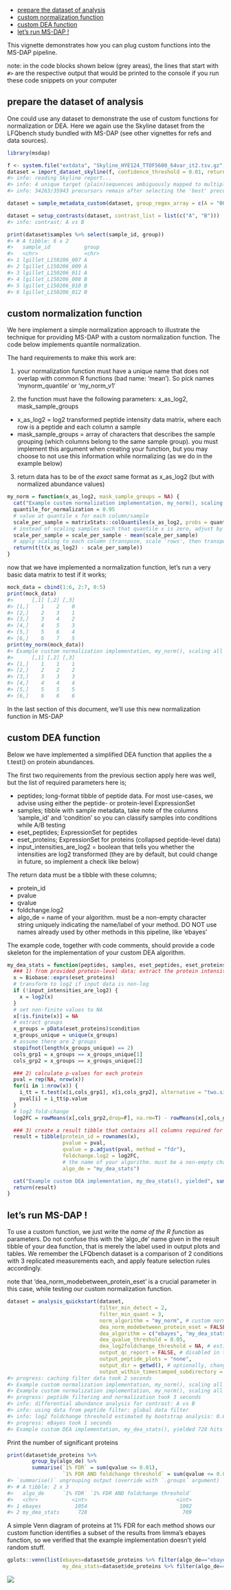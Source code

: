 
  - [prepare the dataset of analysis](#prepare-the-dataset-of-analysis)
  - [custom normalization function](#custom-normalization-function)
  - [custom DEA function](#custom-dea-function)
  - [let’s run MS-DAP \!](#lets-run-ms-dap)

This vignette demonstrates how you can plug custom functions into the
MS-DAP pipeline.

note: in the code blocks shown below (grey areas), the lines that start
with `#>` are the respective output that would be printed to the console
if you run these code snippets on your computer

## prepare the dataset of analysis

One could use any dataset to demonstrate the use of custom functions for
normalization or DEA. Here we again use the Skyline dataset from the
LFQbench study bundled with MS-DAP (see other vignettes for refs and
data sources).

``` r
library(msdap)

f <- system.file("extdata", "Skyline_HYE124_TTOF5600_64var_it2.tsv.gz", package = "msdap")
dataset = import_dataset_skyline(f, confidence_threshold = 0.01, return_decoys = F, acquisition_mode = "dia")
#> info: reading Skyline report...
#> info: 4 unique target (plain)sequences ambiguously mapped to multiple proteins and thus removed. Examples; TTDVTGTIELPEGVEMVMPGDNIK, LNIISNLDCVNEVIGIR, LMDLSINK, EVDEQMLNVQNK
#> info: 34263/35943 precursors remain after selecting the 'best' precursor for each modified sequence

dataset = sample_metadata_custom(dataset, group_regex_array = c(A = "007|009|011", B = "008|010|012") )

dataset = setup_contrasts(dataset, contrast_list = list(c("A", "B")))
#> info: contrast: A vs B

print(dataset$samples %>% select(sample_id, group))
#> # A tibble: 6 x 2
#>   sample_id           group
#>   <chr>               <chr>
#> 1 lgillet_L150206_007 A    
#> 2 lgillet_L150206_009 A    
#> 3 lgillet_L150206_011 A    
#> 4 lgillet_L150206_008 B    
#> 5 lgillet_L150206_010 B    
#> 6 lgillet_L150206_012 B
```

## custom normalization function

We here implement a simple normalization approach to illustrate the
technique for providing MS-DAP with a custom normalization function. The
code below implements quantile normalization.

The hard requirements to make this work are:

1)  your normalization function must have a unique name that does not
    overlap with common R functions (bad name: ‘mean’). So pick names
    ‘mynorm\_quantile’ or ‘my\_norm\_v1’

2)  the function must have the following parameters: x\_as\_log2,
    mask\_sample\_groups

<!-- end list -->

  - x\_as\_log2 = log2 transformed peptide intensity data matrix, where
    each row is a peptide and each column a sample
  - mask\_sample\_groups = array of characters that describes the sample
    grouping (which columns belong to the same sample group). you must
    implement this argument when creating your function, but you may
    choose to not use this information while normalizing (as we do in
    the example below)

<!-- end list -->

3)  return data has to be of the *exact* same format as x\_as\_log2 (but
    with normalized abundance values)

<!-- end list -->

``` r
my_norm = function(x_as_log2, mask_sample_groups = NA) {
  cat("Example custom normalization implementation, my_norm(), scaling all samples by some quantile\n")
  quantile_for_normalization = 0.95
  # value at quantile x for each column/sample
  scale_per_sample = matrixStats::colQuantiles(x_as_log2, probs = quantile_for_normalization, na.rm=T)
  # instead of scaling samples such that quantile x is zero, adjust by mean shift so output values are of the same order as input
  scale_per_sample = scale_per_sample - mean(scale_per_sample)
  # apply scaling to each column (transpose, scale 'rows', then transpose again)
  return(t(t(x_as_log2) - scale_per_sample))
}
```

now that we have implemented a normalization function, let’s run a very
basic data matrix to test if it works;

``` r
mock_data = cbind(1:6, 2:7, 0:5)
print(mock_data)
#>      [,1] [,2] [,3]
#> [1,]    1    2    0
#> [2,]    2    3    1
#> [3,]    3    4    2
#> [4,]    4    5    3
#> [5,]    5    6    4
#> [6,]    6    7    5
print(my_norm(mock_data))
#> Example custom normalization implementation, my_norm(), scaling all samples by some quantile
#>      [,1] [,2] [,3]
#> [1,]    1    1    1
#> [2,]    2    2    2
#> [3,]    3    3    3
#> [4,]    4    4    4
#> [5,]    5    5    5
#> [6,]    6    6    6
```

In the last section of this document, we’ll use this new normalization
function in MS-DAP

## custom DEA function

Below we have implemented a simplified DEA function that applies the a
t.test() on protein abundances.

The first two requirements from the previous section apply here was
well, but the list of required parameters here is;

  - peptides; long-format tibble of peptide data. For most use-cases, we
    advise using either the peptide- or protein-level ExpressionSet
  - samples; tibble with sample metadata, take note of the columns
    ‘sample\_id’ and ‘condition’ so you can classify samples into
    conditions while A/B testing
  - eset\_peptides; ExpressionSet for peptides
  - eset\_proteins; ExpressionSet for proteins (collapsed peptide-level
    data)
  - input\_intensities\_are\_log2 = boolean that tells you whether the
    intensities are log2 transformed (they are by default, but could
    change in future, so implement a check like below)

The return data must be a tibble with these columns;

  - protein\_id
  - pvalue
  - qvalue
  - foldchange.log2
  - algo\_de = name of your algorithm. must be a non-empty character
    string uniquely indicating the name/label of your method. DO NOT use
    names already used by other methods in this pipeline, like ‘ebayes’

The example code, together with code comments, should provide a code
skeleton for the implementation of your custom DEA algorithm.

``` r
my_dea_stats = function(peptides, samples, eset_peptides, eset_proteins, input_intensities_are_log2) {
  ### 1) from provided protein-level data; extract the protein intensity matrix, to which condition each sample belongs and find the columns matching groups 1 and 2
  x = Biobase::exprs(eset_proteins)
  # transform to log2 if input data is non-log
  if (!input_intensities_are_log2) {
    x = log2(x)
  }
  # set non-finite values to NA
  x[!is.finite(x)] = NA
  # extract groups
  x_groups = pData(eset_proteins)$condition
  x_groups_unique = unique(x_groups)
  # assume there are 2 groups
  stopifnot(length(x_groups_unique) == 2)
  cols_grp1 = x_groups == x_groups_unique[1]
  cols_grp2 = x_groups == x_groups_unique[2]

  ### 2) calculate p-values for each protein
  pval = rep(NA, nrow(x))
  for(i in 1:nrow(x)) {
    i_tt = t.test(x[i,cols_grp1], x[i,cols_grp2], alternative = "two.sided", paired = FALSE, var.equal = FALSE)
    pval[i] = i_tt$p.value
  }
  # log2 fold-change
  log2FC = rowMeans(x[,cols_grp2,drop=F], na.rm=T) - rowMeans(x[,cols_grp1,drop=F], na.rm=T)

  ### 3) create a result tibble that contains all columns required for downstream compatability with this pipeline; protein_id, pvalue, qvalue, foldchange.log2, algo_de
  result = tibble(protein_id = rownames(x),
                  pvalue = pval,
                  qvalue = p.adjust(pval, method = "fdr"),
                  foldchange.log2 = log2FC,
                  # the name of your algorithm. must be a non-empty character string uniquely indicating the name/label of your method (eg; do NOT use names already used by other methods in this pipeline, like 'ebayes')
                  algo_de = "my_dea_stats")

  cat("Example custom DEA implementation, my_dea_stats(), yielded", sum(is.finite(result$qvalue) & result$qvalue<=0.01), "hits at qvalue<=0.01\n")
  return(result)
}
```

## let’s run MS-DAP \!

To use a custom function, we just write the *name of the R function* as
parameters. Do not confuse this with the ‘algo\_de’ name given in the
result tibble of your dea function, that is merely the label used in
output plots and tables. We remember the LFQbench dataset is a
comparison of 2 conditions with 3 replicated measurements each, and
apply feature selection rules accordingly.

note that ‘dea\_norm\_modebetween\_protein\_eset’ is a crucial parameter
in this case, while testing our custom normalization function.

``` r
dataset = analysis_quickstart(dataset,
                              filter_min_detect = 2,
                              filter_min_quant = 3,
                              norm_algorithm = "my_norm", # custom norm !
                              dea_norm_modebetween_protein_eset = FALSE, # do not apply additional normalization on protein-level after roll-up from "my_norm" normalized peptides to protein-level
                              dea_algorithm = c("ebayes", "my_dea_stats"), # we use good ol' eBayes for reference, and our custom dea !
                              dea_qvalue_threshold = 0.05,
                              dea_log2foldchange_threshold = NA, # estimate a fold-change threshold for proteins to be significant
                              output_qc_report = FALSE, # disabled in this document, but do create a QC report when testing code to review those volcano's, p-value and foldchange distributions !
                              output_peptide_plots = "none",
                              output_dir = getwd(), # optionally, change the output directory (now files are printed to the working directory)
                              output_within_timestamped_subdirectory = FALSE)
#> progress: caching filter data took 2 seconds
#> Example custom normalization implementation, my_norm(), scaling all samples by some quantile
#> Example custom normalization implementation, my_norm(), scaling all samples by some quantile
#> progress: peptide filtering and normalization took 3 seconds
#> info: differential abundance analysis for contrast: A vs B
#> info: using data from peptide filter: global data filter
#> info: log2 foldchange threshold estimated by bootstrap analysis: 0.628
#> progress: eBayes took 1 seconds
#> Example custom DEA implementation, my_dea_stats(), yielded 728 hits at qvalue<=0.01
```

Print the number of significant proteins

``` r
print(dataset$de_proteins %>% 
        group_by(algo_de) %>% 
        summarise(`1% FDR` = sum(qvalue <= 0.01),
                  `1% FDR AND foldchange threshold` = sum(qvalue <= 0.01 & signif)))
#> `summarise()` ungrouping output (override with `.groups` argument)
#> # A tibble: 2 x 3
#>   algo_de      `1% FDR` `1% FDR AND foldchange threshold`
#>   <chr>           <int>                             <int>
#> 1 ebayes           1054                              1002
#> 2 my_dea_stats      728                               709
```

A simple Venn diagram of proteins at 1% FDR for each method shows our
custom function identifies a subset of the results from limma’s ebayes
function, so we verified that the example implementation doesn’t yield
random stuff.

``` r
gplots::venn(list(ebayes=dataset$de_proteins %>% filter(algo_de=="ebayes" & qvalue <= 0.01) %>% pull(protein_id),
                  my_dea_stats=dataset$de_proteins %>% filter(algo_de=="my_dea_stats" & qvalue <= 0.01) %>% pull(protein_id)))
```

![](images/dea-unnamed-chunk-8-1.png)<!-- -->
